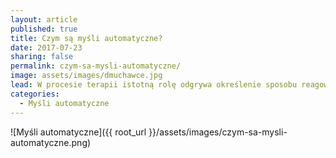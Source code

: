 ```yaml
---
layout: article
published: true
title: Czym są myśli automatyczne?
date: 2017-07-23
sharing: false
permalink: czym-sa-mysli-automatyczne/
image: assets/images/dmuchawce.jpg
lead: W procesie terapii istotną rolę odgrywa określenie sposobu reagowania danej osoby. W tym celu identyfikuje się myśli automatyczne, które są spontaniczną reakcją na określne sytuacje. 
categories:
  - Myśli automatyczne
---
```


![Myśli automatyczne]({{ root_url }}/assets/images/czym-sa-mysli-automatyczne.png)
